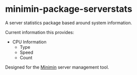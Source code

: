 # minimin-package-serverstats

A server statistics package based around system information.

Current information this provides:
- CPU Information
  - Type
  - Speed
  - Count

Designed for the [Minimin](https://github.com/pxgamer/minimin) server management tool.